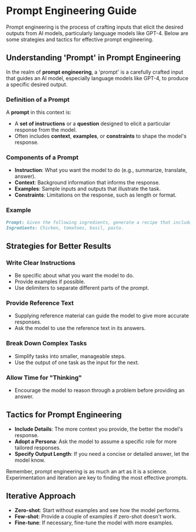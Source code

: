 # Prompt Engineering Guide

Prompt engineering is the process of crafting inputs that elicit the desired outputs from AI models, particularly language models like GPT-4. Below are some strategies and tactics for effective prompt engineering.

## Understanding 'Prompt' in Prompt Engineering

In the realm of **prompt engineering**, a 'prompt' is a carefully crafted input that guides an AI model, especially language models like GPT-4, to produce a specific desired output. 

### Definition of a Prompt

A **prompt** in this context is:

- A **set of instructions** or a **question** designed to elicit a particular response from the model.
- Often includes **context**, **examples**, or **constraints** to shape the model's response.

### Components of a Prompt

- **Instruction**: What you want the model to do (e.g., summarize, translate, answer).
- **Context**: Background information that informs the response.
- **Examples**: Sample inputs and outputs that illustrate the task.
- **Constraints**: Limitations on the response, such as length or format.

### Example

```markdown
Prompt: Given the following ingredients, generate a recipe that includes steps and measurements.
Ingredients: Chicken, tomatoes, basil, pasta.
```

## Strategies for Better Results

### Write Clear Instructions

- Be specific about what you want the model to do.
- Provide examples if possible.
- Use delimiters to separate different parts of the prompt.

### Provide Reference Text

- Supplying reference material can guide the model to give more accurate responses.
- Ask the model to use the reference text in its answers.

### Break Down Complex Tasks

- Simplify tasks into smaller, manageable steps.
- Use the output of one task as the input for the next.

### Allow Time for "Thinking"

- Encourage the model to reason through a problem before providing an answer.

## Tactics for Prompt Engineering

- **Include Details**: The more context you provide, the better the model's response.
- **Adopt a Persona**: Ask the model to assume a specific role for more tailored responses.
- **Specify Output Length**: If you need a concise or detailed answer, let the model know.

Remember, prompt engineering is as much an art as it is a science. Experimentation and iteration are key to finding the most effective prompts.

## Iterative Approach

- **Zero-shot**: Start without examples and see how the model performs.
- **Few-shot**: Provide a couple of examples if zero-shot doesn't work.
- **Fine-tune**: If necessary, fine-tune the model with more examples.